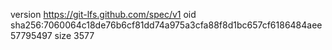 version https://git-lfs.github.com/spec/v1
oid sha256:7060064c18de76b6cf81dd74a975a3cfa88f8d1bc657cf6186484aee57795497
size 3577
